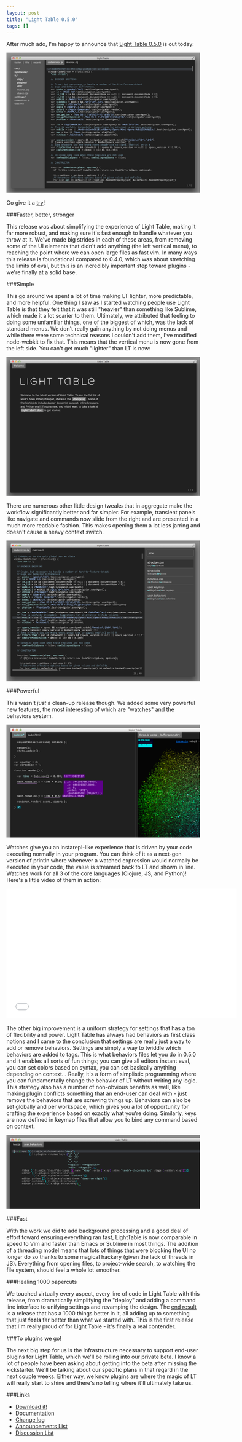 ```yaml
---
layout: post
title: "Light Table 0.5.0"
tags: []
---
```


After much ado, I'm happy to announce that [Light Table 0.5.0][lt] is out today:

[![Light Table 0.5.0](/images/050/file.png)][lt]

Go give it a [try][lt]!

###Faster, better, stronger

This release was about simplifying the experience of Light Table, making it far more robust, and making sure it's fast enough to handle whatever you throw at it. We've made big strides in each of these areas, from removing some of the UI elements that didn't add anything (the left vertical menu), to reaching the point where we can open large files as fast vim. In many ways this release is foundational compared to 0.4.0, which was about stretching the limits of eval, but this is an incredibly important step toward plugins - we're finally at a solid base.

###Simple

This go around we spent a lot of time making LT lighter, more predictable, and more helpful. One thing I saw as I started watching people use Light Table is that they felt that it was still "heavier" than something like Sublime, which made it a lot scarier to them. Ultimately, we attributed that feeling to doing some unfamiliar things, one of the biggest of which, was the lack of standard menus. We don't really gain anything by not doing menus and while there were some technical reasons I couldn't add them, I've modified node-webkit to fix that. This means that the vertical menu is now gone from the left side. You can't get much "lighter" than LT is now:

![Light Table 0.5.0 - lighter](/images/050/start.png)

There are numerous other little design tweaks that in aggregate make the workflow significantly better and far simpler. For example, transient panels like navigate and commands now slide from the right and are presented in a much more readable fashion. This makes opening them a lot less jarring and doesn't cause a heavy context switch.

![Light Table 0.5.0 - navigate](/images/050/navigate.png)

###Powerful

This wasn't *just* a clean-up release though. We added some very powerful new features, the most interesting of which are "watches" and the behaviors system.

![Light Table 0.5.0 - watches](/images/050/watches.png)

Watches give you an instarepl-like experience that is driven by your code executing normally in your program. You can think of it as a next-gen version of println where whenever a watched expression would normally be executed in your code, the value is streamed back to LT and shown in line. Watches work for all 3 of the core languages (Clojure, JS, and Python)! Here's a little video of them in action:

<div class="video"><iframe width="600" height="338" src="//www.youtube.com/embed/d8-b6QEN-rk?rel=0" frameborder="0" allowfullscreen></iframe></div>

The other big improvement is a uniform strategy for settings that has a ton of flexibility and power. Light Table has always had behaviors as first class notions and I came to the conclusion that settings are really just a way to add or remove behaviors. Settings are simply a way to twiddle which behaviors are added to tags. This is what behaviors files let you do in 0.5.0 and it enables all sorts of fun things; you can give all editors instant eval, you can set colors based on syntax, you can set basically anything depending on context... Really, it's a form of simplistic programming where you can fundamentally change the behavior of LT without writing any logic. This strategy also has a number of non-obvious benefits as well, like making plugin conflicts something that an end-user can deal with - just remove the behaviors that are screwing things up. Behaviors can also be set globally and per workspace, which gives you a lot of opportunity for crafting the experience based on exactly what you're doing. Similarly, keys are now defined in keymap files that allow you to bind any command based on context.

![Light Table 0.5.0 - behaviors](/images/050/userbehaviors.png)

###Fast

With the work we did to add background processing and a good deal of effort toward ensuring everything ran fast, LightTable is now comparable in speed to Vim and faster than Emacs or Sublime in most things. The addition of a threading model means that lots of things that were blocking the UI no longer do so thanks to some magical hackery (given the lack of threads in JS). Everything from opening files, to project-wide search, to watching the file system, should feel a whole lot smoother.

###Healing 1000 papercuts

We touched virtually every aspect, every line of code in Light Table with this release, from dramatically simplifying the "deploy" and adding a command line interface to unifying settings and revamping the design. The [end result][ch] is a release that has a 1000 things better in it, all adding up to something that just **feels** far better than what we started with. This is the first release that I'm really proud of for Light Table - it's finally a real contender.

###To plugins we go!

The next big step for us is the infrastructure necessary to support end-user plugins for Light Table, which we'll be rolling into our private beta. I know a lot of people have been asking about getting into the beta after missing the kickstarter. We'll be talking about our specific plans in that regard in the next couple weeks. Either way, we know plugins are where the magic of LT will really start to shine and there's no telling where it'll ultimately take us.

###Links
* [Download it!][lt]
* [Documentation][docs]
* [Change log][ch]
* [Announcements List][ann]
* [Discussion List][disc]

[ch]: https://github.com/Kodowa/Light-Table-Playground/blob/master/README.md
[docs]: http://docs.lighttable.com
[lt]: http://www.lighttable.com/
[gh]: https://github.com/Kodowa/Light-Table-Playground/issues
[ann]: https://groups.google.com/forum/?fromgroups#!forum/light-table
[disc]: https://groups.google.com/forum/?fromgroups#!forum/light-table-discussion
